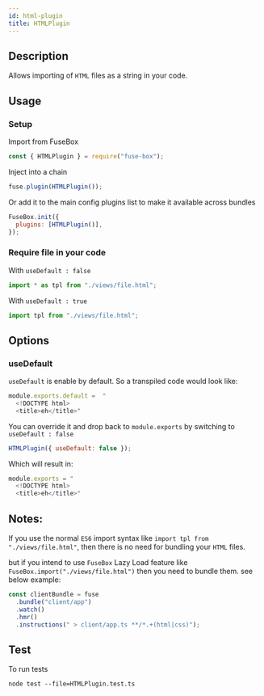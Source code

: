 ```yaml
---
id: html-plugin
title: HTMLPlugin
---
```


## Description

Allows importing of `HTML` files as a string in your code.

## Usage

### Setup

Import from FuseBox

```js
const { HTMLPlugin } = require("fuse-box");
```

Inject into a chain

```js
fuse.plugin(HTMLPlugin());
```

Or add it to the main config plugins list to make it available across bundles

```js
FuseBox.init({
  plugins: [HTMLPlugin()],
});
```

### Require file in your code

With `useDefault : false`

```js
import * as tpl from "./views/file.html";
```

With `useDefault : true`

```js
import tpl from "./views/file.html";
```

## Options

### useDefault

`useDefault` is enable by default. So a transpiled code would look like:

```js
module.exports.default =  "
  <!DOCTYPE html>
  <title>eh</title>"
```

You can override it and drop back to `module.exports` by switching to
`useDefault : false`

```js
HTMLPlugin({ useDefault: false });
```

Which will result in:

```js
module.exports = "
  <!DOCTYPE html>
  <title>eh</title>"
```

## Notes:

If you use the normal `ES6` import syntax like
`import tpl from "./views/file.html"`, then there is no need for bundling your
`HTML` files.

but if you intend to use `FuseBox` Lazy Load feature like
`FuseBox.import("./views/file.html")` then you need to bundle them. see below
example:

```js
const clientBundle = fuse
  .bundle("client/app")
  .watch()
  .hmr()
  .instructions(" > client/app.ts **/*.+(html|css)");
```

## Test

To run tests

```
node test --file=HTMLPlugin.test.ts
```
